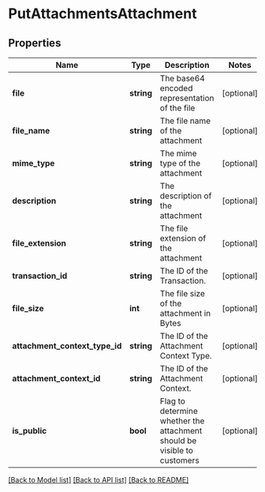 # PutAttachmentsAttachment

## Properties
Name | Type | Description | Notes
------------ | ------------- | ------------- | -------------
**file** | **string** | The base64 encoded representation of the file | [optional] 
**file_name** | **string** | The file name of the attachment | [optional] 
**mime_type** | **string** | The mime type of the attachment | [optional] 
**description** | **string** | The description of the attachment | [optional] 
**file_extension** | **string** | The file extension of the attachment | [optional] 
**transaction_id** | **string** | The ID of the Transaction. | [optional] 
**file_size** | **int** | The file size of the attachment in Bytes | [optional] 
**attachment_context_type_id** | **string** | The ID of the Attachment Context Type. | [optional] 
**attachment_context_id** | **string** | The ID of the Attachment Context. | [optional] 
**is_public** | **bool** | Flag to determine whether the attachment should be visible to customers | [optional] 

[[Back to Model list]](../README.md#documentation-for-models) [[Back to API list]](../README.md#documentation-for-api-endpoints) [[Back to README]](../README.md)


